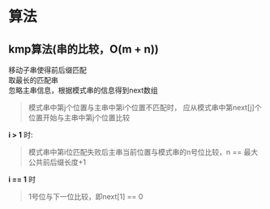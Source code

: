 # 算法

## kmp算法(串的比较，O(m + n))

移动子串使得前后缀匹配  
取最长的匹配串  
忽略主串信息，根据模式串的信息得到next数组  
  
>模式串中第j个位置与主串中第i个位置不匹配时，
应从模式串中第next[j]个位置开始与主串中第j个位置比较  
  
__i > 1__ 时:

>模式串中第i位匹配失败后主串当前位置与模式串的n号位比较，n == 最大公共前后缀长度+1

__i == 1__ 时

>1号位与下一位比较，即next[1] == 0
